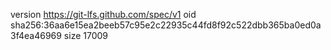 version https://git-lfs.github.com/spec/v1
oid sha256:36aa6e15ea2beeb57c95e2c22935c44fd8f92c522dbb365ba0ed0a3f4ea46969
size 17009
